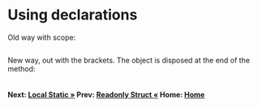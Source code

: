 # Using declarations

Old way with scope:

```cs --project ./Snippets/Snippets.csproj --source-file ./Snippets/UsingDeclaration.cs --region using-old
```

New way, out with the brackets. The object is disposed at the end of the method:
```cs --project ./Snippets/Snippets.csproj --source-file ./Snippets/UsingDeclaration.cs --region using-new
```

#### Next: [Local Static  &raquo;](./local-static.md)   Prev: [Readonly Struct  &laquo;](./readonly-struct.md)   Home: [Home](readme.md)
